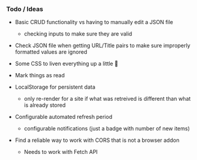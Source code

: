 ### Todo / Ideas ###

* Basic CRUD functionality vs having to manually edit a JSON file
  - checking inputs to make sure they are valid

* Check JSON file when getting URL/Title pairs to make sure improperly formatted values are ignored

* Some CSS to liven everything up a little :nail_care:

* Mark things as read

* LocalStorage for persistent data
  - only re-render for a site if what was retreived is different than what is already stored

* Configurable automated refresh period
  - configurable notifications (just a badge with number of new items)

* Find a reliable way to work with CORS that is not a browser addon
  - Needs to work with Fetch API